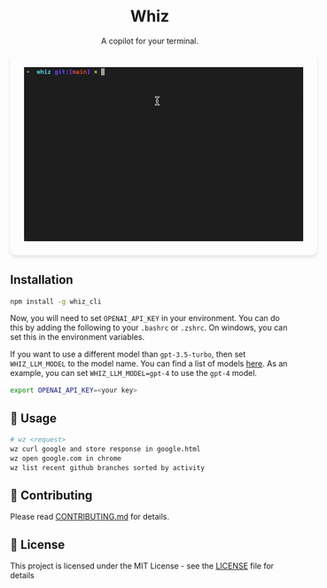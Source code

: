<div align="center">
  <h1>Whiz</h1>
  <p>A copilot for your terminal.</p>
  <p>
    <img src="./whiz.gif" alt="whiz"  style="border-radius: 10px; box-shadow: 0 4px 6px rgba(0, 0, 0, 0.1); padding: 25px;">
  </p>
</div>

## Installation

```bash
npm install -g whiz_cli
```

Now, you will need to set `OPENAI_API_KEY` in your environment. You can do this by adding the following to your `.bashrc` or `.zshrc`. On windows, you can set this in the environment variables.

If you want to use a different model than `gpt-3.5-turbo`, then set `WHIZ_LLM_MODEL` to the model name. You can find a list of models [here](https://platform.openai.com/docs/models). As an example, you can set `WHIZ_LLM_MODEL=gpt-4` to use the `gpt-4` model.

```bash
export OPENAI_API_KEY=<your key>
```

## 🚀 Usage

```bash
# wz <request>
wz curl google and store response in google.html
wz open google.com in chrome
wz list recent github branches sorted by activity
```

## 🤗 Contributing

Please read [CONTRIBUTING.md](CONTRIBUTING.md) for details.

## 🔖 License

This project is licensed under the MIT License - see the [LICENSE](LICENSE) file for details
